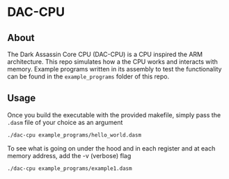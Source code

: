 # DAC-CPU

About
--------
The Dark Assassin Core CPU (DAC-CPU) is a CPU inspired
the ARM architecture. This repo simulates how a the CPU works
and interacts with memory. Example programs written in its 
assembly to test the functionality can be found in the
<code>example_programs</code> folder of 
this repo.


Usage
--------
Once you build the executable with the provided makefile, simply pass the 
<code>.dasm</code> file of your choice as an argument
```bash
./dac-cpu example_programs/hello_world.dasm
```

To see what is going on under the hood and in each register and at each
memory address, add the -v (verbose) flag
```bash
./dac-cpu example_programs/example1.dasm
```
